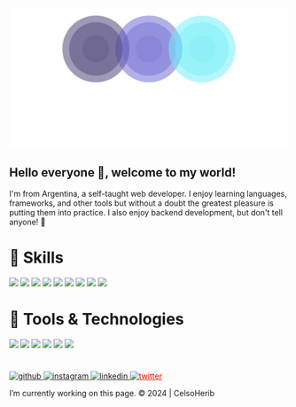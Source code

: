 ![Logo](https://github.com/CelsoHerib/CelsoHerib/blob/main/logo_transparent.png)


## Hello everyone 👋, welcome to my world!
I'm  from Argentina, a self-taught web developer. I enjoy learning languages, frameworks, and other tools but without a doubt the greatest pleasure is putting them into practice. I also enjoy backend development, but don't tell anyone!  🤫​

# 🚀 Skills
<p>
 <a> <img src="https://img.shields.io/badge/HTML5-E34F26?style=for-the-badge&logo=html5&logoColor=white" target="_blank">
 </a>
  <a>
    <img src="https://img.shields.io/badge/CSS-239120?&style=for-the-badge&logo=css3&logoColor=white" target="_blank">
  </a>
 <a>
  <img src="https://img.shields.io/badge/JavaScript-F7DF1E?style=for-the-badge&logo=javascript&logoColor=black" target="_blank">
 </a>
  <a>
    <img src="https://img.shields.io/badge/PHP-777BB4?style=for-the-badge&logo=php&logoColor=white" target="_blank">
  </a>
 <a>
  <img src="https://img.shields.io/badge/React-20232A?style=for-the-badge&logo=react&logoColor=61DAFB" target="_blank">
 </a>
  <a>
    <img src="https://img.shields.io/badge/Node.js-43853D?style=for-the-badge&logo=node.js&logoColor=white" target="_blank">
  </a>
 <a>
  <img src="https://img.shields.io/badge/Angular-DD0031?style=for-the-badge&logo=angular&logoColor=white" target="_blank">
 </a>
 <a>
    <img src="https://img.shields.io/badge/MongoDB-4EA94B?style=for-the-badge&logo=mongodb&logoColor=white" target="_blank">
  </a>
 <a>
  <img src="https://img.shields.io/badge/PostgreSQL-316192?style=for-the-badge&logo=postgresql&logoColor=white" target="_blank">
 </a>
</p>

# 🧰 Tools & Technologies
<p>
  <img src="https://img.shields.io/badge/Git-F05032?style=for-the-badge&logo=git&logoColor=white">
  <img src="https://img.shields.io/badge/GitHub-100000?style=for-the-badge&logo=github&logoColor=white">
  <img src="https://img.shields.io/badge/Linux-FCC624?style=for-the-badge&logo=linux&logoColor=black">
  <img src="https://img.shields.io/badge/Figma-F24E1E?style=for-the-badge&logo=figma&logoColor=white">
  <img src="https://img.shields.io/badge/Notion-000000?style=for-the-badge&logo=notion&logoColor=white">
  <img src="https://img.shields.io/badge/Postman-FF6C37?style=for-the-badge&logo=Postman&logoColor=white">
</p>

#
<p>
   <a href="https://github.com/CelsoHerib" target="_blank">
    <img src='https://cdn.jsdelivr.net/npm/simple-icons@3.0.1/icons/github.svg' alt='github' height='40' target="_blank">
   </a>
 <a href="https://www.instagram.com/celsoherib/" target="_blank">
  <img src='https://cdn.jsdelivr.net/npm/simple-icons@3.0.1/icons/instagram.svg' alt='instagram' height='40' target="_blank">
 </a>
 <a href="https://www.linkedin.com/in/celsoherib//" target="_blank">
<img src='https://cdn.jsdelivr.net/npm/simple-icons@3.0.1/icons/linkedin.svg' alt='linkedin' height='40'>
 </a>
 <a href="https://twitter.com/CelsoHerib" target="_blank" style="color:red">
  <img src='https://cdn.jsdelivr.net/npm/simple-icons@3.0.1/icons/twitter.svg' alt='twitter' height='40' style="cursor: pointer">
 </a>
</p>



<p>
 <span>I’m currently working on this page. </span>                       
 <span>&copy; 2024 | CelsoHerib</span>
</p>
